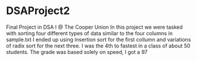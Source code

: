 # DSAProject2
Final Project in DSA I @ The Cooper Union
In this project we were tasked with sorting four different types of data similar to the four columns in sample.txt
I ended up using insertion sort for the first collumn and variations of radix sort for the next three.
I was the 4th to fastest in a class of about 50 students. The grade was based solely on speed, I got a 97 
